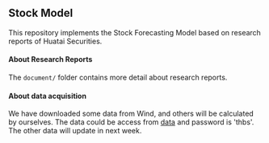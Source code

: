## Stock Model

This repository implements the Stock Forecasting Model based on research reports of  Huatai Securities.

#### About Research Reports

The `document/` folder contains more detail about research reports.

#### About data acquisition

We have downloaded some data from Wind, and others will be calculated by ourselves. The data could be access from [data]( https://pan.baidu.com/s/1gBfGsI2V-kqqZ4AzIlfLrg) and password is 'thbs'. The other data will update in next week.
